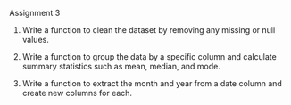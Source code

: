 Assignment 3

1. Write a function to clean the dataset by removing any missing or null values.

2. Write a function to group the data by a specific column and calculate summary statistics such as mean, median, and mode.

3. Write a function to extract the month and year from a date column and create new columns for each.